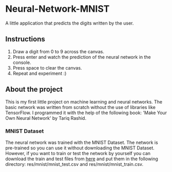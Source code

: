 # Neural-Network-MNIST
A little application that predicts the digits written by the user.

## Instructions
1. Draw a digit from 0 to 9 across the canvas.
2. Press enter and watch the prediction of the neural network in the console.
3. Press space to clear the canvas.
4. Repeat and experiment :)

## About the project
This is my first little project on machine learning and neural networks. The basic network was written from scratch without the use of libraries like TensorFlow.
I programmed it with the help of the following book: 'Make Your Own Neural Network' by Tariq Rashid.

### MNIST Dataset
The neural network was trained with the MNIST Dataset. The network is pre-trained so you can use it without downloading the MNIST Dataset.
However, if you want to train or test the network by yourself you can download the train and test files from [here](https://pjreddie.com/projects/mnist-in-csv/)
and put them in the following directory: res/mnist/mnist_test.csv and res/mnist/mnist_train.csv.
